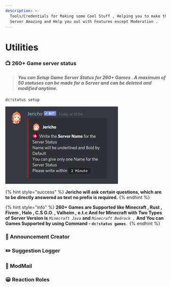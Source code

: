 ```yaml
---
description: >-
  Tools/Credentials for Making some Cool Stuff , Helping you to make the Discord
  Server Amazing and Help you out with Features except Moderation .
---
```


# Utilities

### 📺 260+ Game server status

> #### _You can Setup Game Server Status for 260+ Games . A maximum  of 50 statuses can be made for a Server and can be deleted  and modified  anytime._

```text
dc!status setup
```

![This indicates that the setup is started successfully!!](../.gitbook/assets/screenshot-2021-06-05-105456.png)

{% hint style="success" %}
**Jericho will ask certain questions, which are to be directly answered as text no prefix is required.**
{% endhint %}

{% hint style="info" %}
**260+ Games are Supported like Minecraft , Rust , Fivem , Halo , C.S G.O. , Valheim , e.t.c And for Minecraft with Two Types of Server Version is** _`Minecraft Java`_ **and** _`Minecraft Bedrock .`_ **And You can Games Supported by using Command - `dc!status games`**_`.`_
{% endhint %}

### 📢 Announcement Creator

### ✏️ Suggestion Logger

### 🤖 ModMail

### 😀 Reaction Roles

